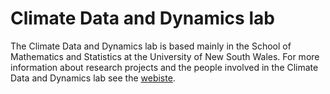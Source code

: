 # Climate Data and Dynamics lab

The Climate Data and Dynamics lab is based mainly in the School of Mathematics and Statistics at the University of New South Wales.
For more information about research projects and the people involved in the Climate Data and Dynamics lab see the [webiste](https://climate-data-dynamics.github.io).
